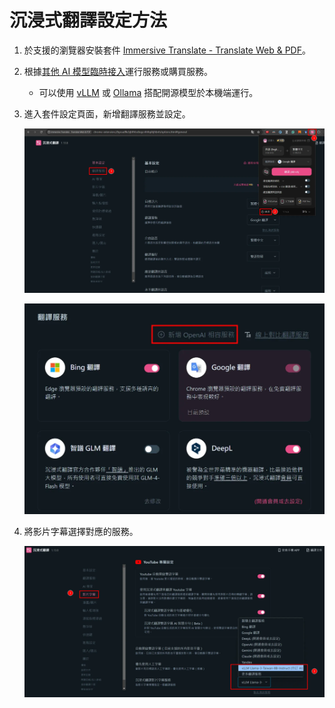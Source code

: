 # 沉浸式翻譯設定方法

1. 於支援的瀏覽器安裝套件 [Immersive Translate - Translate Web & PDF](https://chromewebstore.google.com/detail/immersive-translate-trans/bpoadfkcbjbfhfodiogcnhhhpibjhbnh)。
2. 根據[其他 AI 模型臨時接入](https://immersivetranslate.com/zh-TW/docs/services/ai/)運行服務或購買服務。
   - 可以使用 [vLLM](https://github.com/vllm-project/vllm) 或 [Ollama](https://ollama.com/) 搭配開源模型於本機端運行。
3. 進入套件設定頁面，新增翻譯服務並設定。

   ![alt text](./images/image.png)

   ![alt text](./images/image-1.png)

4. 將影片字幕選擇對應的服務。

   ![alt text](./images/image-2.png)
